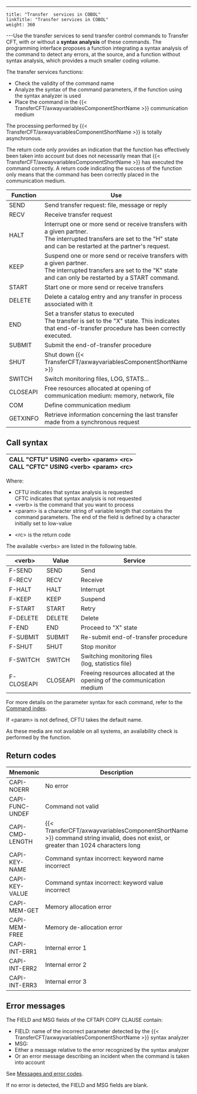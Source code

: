 ---
    title: "Transfer  services in COBOL"
    linkTitle: "Transfer services in COBOL"
    weight: 360
---Use the transfer services to send transfer control commands to Transfer
CFT, with or without a **syntax analysis**
of these commands. The programming interface proposes a function integrating
a syntax analysis of the command to detect any errors, at the source,
and a function without syntax analysis, which provides a much smaller
coding volume.

The transfer services functions:

- Check the validity
    of the command name
- Analyze the syntax
    of the command parameters, if the function using the syntax analyzer is
    used
- Place the command
    in the {{< TransferCFT/axwayvariablesComponentShortName >}} communication medium

The processing performed by {{< TransferCFT/axwayvariablesComponentShortName  >}} is totally asynchronous.

The return code only provides an indication that the function has effectively
been taken into account but does not necessarily mean that {{< TransferCFT/axwayvariablesComponentShortName  >}}
has executed the command correctly. A return code indicating the success
of the function only means that the command has been correctly placed
in the communication medium.


| Function | Use |
| --- | --- |
| SEND | Send transfer request: file, message or reply |
| RECV | Receive transfer request |
| HALT | Interrupt one or more send or receive transfers with a given partner.<br/> The interrupted transfers are set to the "H" state and can be restarted at the partner's request. |
| KEEP | Suspend one or more send or receive transfers with a given partner.<br/> The interrupted transfers are set to the "K" state and can only be restarted by a START command. |
| START | Start one or more send or receive transfers |
| DELETE | Delete a catalog entry and any transfer in process associated with it |
| END | Set a transfer status to executed<br/> The transfer is set to the "X" state. This indicates that end-of-transfer procedure has been correctly executed. |
| SUBMIT | Submit the end-of-transfer procedure |
| SHUT | Shut down {{< TransferCFT/axwayvariablesComponentShortName  >}} |
| SWITCH | Switch monitoring files, LOG, STATS... |
| CLOSEAPI | Free resources allocated at opening of communication medium: memory, network, file |
| COM | Define communication medium |
| GETXINFO | Retrieve information concerning the last transfer made from a synchronous request |


<span id="Call Syntax"></span>

## Call syntax


| CALL "CFTU" USING &lt;verb&gt; &lt;param&gt; &lt;rc&gt;<br /> CALL "CFTC" USING &lt;verb&gt; &lt;param&gt; &lt;rc&gt;  |
| --- |


Where:

- CFTU indicates
    that syntax analysis is requested  
    CFTC indicates that syntax analysis is not requested
- &lt;verb> is
    the command that you want to process
- &lt;param> is
    a character string of variable length that contains the command parameters.
    The end of the field is defined by a character initially set to low-value

<!-- -->

- &lt;rc> is the
    return code

The available &lt;verbs> are listed in the following table.


| &lt;verb&gt; | Value | Service |
| --- | --- | --- |
| F-SEND | SEND | Send |
| F-RECV | RECV | Receive |
| F-HALT | HALT | Interrupt |
| F-KEEP | KEEP | Suspend |
| F-START | START | Retry |
| F-DELETE | DELETE | Delete |
| F-END | END | Proceed to "X" state |
| F-SUBMIT | SUBMIT | Re-submit end-of-transfer procedure |
| F-SHUT | SHUT | Stop monitor |
| F-SWITCH | SWITCH | Switching monitoring files<br /> (log, statistics file) |
| F-CLOSEAPI | CLOSEAPI | Freeing resources allocated at the opening of the communication medium |


For more details on the parameter syntax for each command, refer to
the [Command index](../../../../c_intro_userinterfaces/command_summary).

If &lt;param> is not defined, CFTU
takes the default name.

As these media are not available on all systems, an availability check
is performed by the function.

## Return codes


| Mnemonic | Description |
| --- | --- |
| CAPI-NOERR | No error |
| CAPI-FUNC-UNDEF | Command not valid |
| CAPI-CMD-LENGTH | {{< TransferCFT/axwayvariablesComponentShortName  >}} command string invalid, does not exist, or greater than 1024 characters long  |
| CAPI-KEY-NAME | Command syntax incorrect: keyword name incorrect |
| CAPI-KEY-VALUE | Command syntax incorrect: keyword value incorrect |
| CAPI-MEM-GET | Memory allocation error |
| CAPI-MEM-FREE | Memory de-allocation error |
| CAPI-INT-ERR1 | Internal error 1 |
| CAPI-INT-ERR2 | Internal error 2 |
| CAPI-INT-ERR3 | Internal error 3 |


## Error messages

The FIELD and MSG fields of the CFTAPI COPY CLAUSE contain:

- FIELD: name of
    the incorrect parameter detected by the {{< TransferCFT/axwayvariablesComponentShortName >}} syntax analyzer
- MSG:
- Either a message
    relative to the error recognized by the syntax analyzer
- Or an error
    message describing an incident when the command is taken into account

See [Messages
and error codes](../../../../troubleshoot_intro/messages_and_error_codes_start_here).

If no error is detected, the FIELD and MSG fields are blank.
